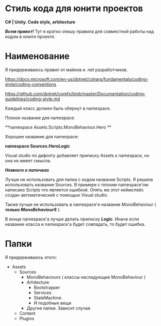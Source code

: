 # Стиль кода для юнити проектов
**C# | Unity. Code style, arhitecture**

***Всем привет!***
Тут я кратко опишу правила для совместной работы над кодом в юнити проекте.

# Наименование

Я придерживаюсь правил от майков и .net разработчиков.

https://docs.microsoft.com/en-us/dotnet/csharp/fundamentals/coding-style/coding-conventions

https://github.com/dotnet/corefx/blob/master/Documentation/coding-guidelines/coding-style.md

Каждый класс должен быть обернут в namespace.

Плохое название для namespace:

**namespace Assets.Scripts.MonoBehaviour.Hero **

Хорошее название для namespace:

**namespace Sources.HeroLogic**

Visual studio по дефолту добавляет приписку Assets к namespace, но она не имеет смысла.

***Немного о папочках***

Лучше не использовать для папки с кодом название Scripts. Я решила использовать название Sources. В примере с плохим namespace'ом написано Scripts что является ошибкой. Опять же этот неймспейс создан автоматический с помощью Visual studio.

Также лучше не использовать в namespace'е название MonoBehaviour ( ***только MonoBehaviourS*** ).

В конце namespace'a лучше делать приписку ***Logic***. Иначе если название класса и namespace'а будет совпадать, то будет ошибка.

# Папки

Я придерживаюсь этого:

- Assets
  - Sources
    - MonoBehaviours ( классы наследующие MonoBehaviour )
    - Arhitecture
      - Bootstrapper  
      - Services
      - StateMachine
      - И подобные вещи 
    - Другие папки. Зависит случая
  - Content
  - Plugins
